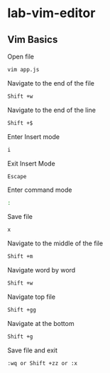 # lab-vim-editor
## Vim Basics
Open file
```sh
vim app.js
```
Navigate to the end of the file

```sh
Shift +w
```

Navigate to the end of the line

```sh
Shift +$
```
Enter Insert mode

```sh
i
```

Exit Insert Mode

```sh
Escape
```
Enter command mode
```sh
:
```
Save file
```sh
x
```

Navigate to the middle of the file

```sh
Shift +m
```

Navigate word by word

```sh
Shift +w
```

Navigate top file

```sh
Shift +gg
```
Navigate at the bottom

```sh
Shift +g
```

Save file and exit
```sh
:wq or Shift +zz or :x
```
